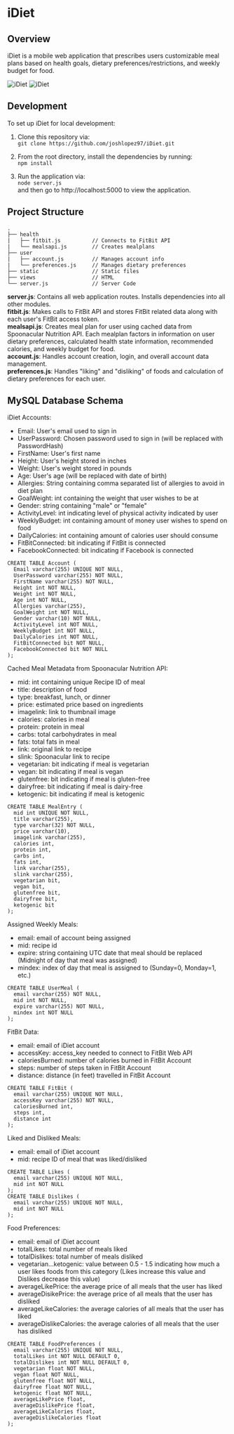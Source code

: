 # iDiet
## Overview
iDiet is a mobile web application that prescribes users customizable meal plans based on health goals, dietary preferences/restrictions, and weekly budget for food.

![iDiet](https://i.imgur.com/5zmIcAR.png) ![iDiet](https://i.imgur.com/YAcbA51.png)

## Development
To set up iDiet for local development:
1. Clone this repository via:  
`git clone https://github.com/joshlopez97/iDiet.git`

2. From the root directory, install the dependencies by running:  
`npm install`

3. Run the application via:  
`node server.js`  
and then go to http://localhost:5000 to view the application.

## Project Structure
```
.  
├── health  
|   ├── fitbit.js          // Connects to FitBit API
|   └── mealsapi.js        // Creates mealplans
├── user  
|   ├── account.js         // Manages account info
|   └── preferences.js     // Manages dietary preferences
├── static                 // Static files
├── views                  // HTML
└── server.js              // Server Code
```
<b>server.js</b>: Contains all web application routes. Installs dependencies into all other modules.  
<b>fitbit.js</b>: Makes calls to FitBit API and stores FitBit related data along with each user's FitBit access token.  
<b>mealsapi.js</b>: Creates meal plan for user using cached data from Spoonacular Nutrition API. Each mealplan factors in information on user dietary preferences, calculated health state information, recommended calories, and weekly budget for food.  
<b>account.js</b>: Handles account creation, login, and overall account data management.  
<b>preferences.js</b>: Handles "liking" and "disliking" of foods and calculation of dietary preferences for each user.

## MySQL Database Schema
iDiet Accounts:
- Email: User's email used to sign in
- UserPassword: Chosen password used to sign in (will be replaced with PasswordHash)
- FirstName: User's first name
- Height: User's height stored in inches
- Weight: User's weight stored in pounds
- Age: User's age (will be replaced with date of birth)
- Allergies: String containing comma separated list of allergies to avoid in diet plan
- GoalWeight: int containing the weight that user wishes to be at
- Gender: string containing "male" or "female"
- ActivityLevel: int indicating level of physical activity indicated by user
- WeeklyBudget: int containing amount of money user wishes to spend on food
- DailyCalories: int containing amount of calories user should consume
- FitBitConnected: bit indicating if FitBit is connected
- FacebookConnected: bit indicating if Facebook is connected
```
CREATE TABLE Account (
  Email varchar(255) UNIQUE NOT NULL,
  UserPassword varchar(255) NOT NULL,
  FirstName varchar(255) NOT NULL,
  Height int NOT NULL,
  Weight int NOT NULL,
  Age int NOT NULL,
  Allergies varchar(255),
  GoalWeight int NOT NULL,
  Gender varchar(10) NOT NULL,
  ActivityLevel int NOT NULL,
  WeeklyBudget int NOT NULL,
  DailyCalories int NOT NULL,
  FitBitConnected bit NOT NULL,
  FacebookConnected bit NOT NULL  
);
```
Cached Meal Metadata from Spoonacular Nutrition API:
- mid: int containing unique Recipe ID of meal
- title: description of food
- type: breakfast, lunch, or dinner
- price: estimated price based on ingredients
- imagelink: link to thumbnail image
- calories: calories in meal
- protein: protein in meal
- carbs: total carbohydrates in meal
- fats: total fats in meal
- link: original link to recipe
- slink: Spoonacular link to recipe
- vegetarian: bit indicating if meal is vegetarian
- vegan: bit indicating if meal is vegan
- glutenfree: bit indicating if meal is gluten-free
- dairyfree: bit indicating if meal is dairy-free
- ketogenic: bit indicating if meal is ketogenic
```
CREATE TABLE MealEntry (
  mid int UNIQUE NOT NULL,
  title varchar(255),
  type varchar(32) NOT NULL,
  price varchar(10),
  imagelink varchar(255),
  calories int,
  protein int,
  carbs int,
  fats int,
  link varchar(255),
  slink varchar(255),
  vegetarian bit,
  vegan bit,
  glutenfree bit,
  dairyfree bit,
  ketogenic bit
);
```
Assigned Weekly Meals:
- email: email of account being assigned
- mid: recipe id
- expire: string containing UTC date that meal should be replaced (Midnight of day that meal was assigned)
- mindex: index of day that meal is assigned to (Sunday=0, Monday=1, etc.)
```
CREATE TABLE UserMeal (
  email varchar(255) NOT NULL,
  mid int NOT NULL,
  expire varchar(255) NOT NULL,
  mindex int NOT NULL
);
```
FitBit Data:
- email: email of iDiet account
- accessKey: access_key needed to connect to FitBit Web API
- caloriesBurned: number of calories burned in FitBit Account
- steps: number of steps taken in FitBit Account
- distance: distance (in feet) travelled in FitBit Account
```
CREATE TABLE FitBit (
  email varchar(255) UNIQUE NOT NULL,
  accessKey varchar(255) NOT NULL,
  caloriesBurned int,
  steps int,
  distance int
);
```

Liked and Disliked Meals:
- email: email of iDiet account
- mid: recipe ID of meal that was liked/disliked
```
CREATE TABLE Likes (
  email varchar(255) UNIQUE NOT NULL,
  mid int NOT NULL
);
CREATE TABLE Dislikes (
  email varchar(255) UNIQUE NOT NULL,
  mid int NOT NULL
);
```
Food Preferences:
- email: email of iDiet account
- totalLikes: total number of meals liked
- totalDislikes: total number of meals disliked
- vegetarian...ketogenic: value between 0.5 - 1.5 indicating how much a user likes foods from this category
(Likes increase this value and Dislikes decrease this value)   
- averageLikePrice: the average price of all meals that the user has liked
- averageDisikePrice: the average price of all meals that the user has disliked
- averageLikeCalories: the average calories of all meals that the user has liked
- averageDislikeCalories: the average calories of all meals that the user has disliked

```
CREATE TABLE FoodPreferences (
  email varchar(255) UNIQUE NOT NULL,
  totalLikes int NOT NULL DEFAULT 0,
  totalDislikes int NOT NULL DEFAULT 0,
  vegetarian float NOT NULL,
  vegan float NOT NULL,
  glutenfree float NOT NULL,
  dairyfree float NOT NULL,
  ketogenic float NOT NULL,
  averageLikePrice float,
  averageDislikePrice float,
  averageLikeCalories float,
  averageDislikeCalories float
);
```
